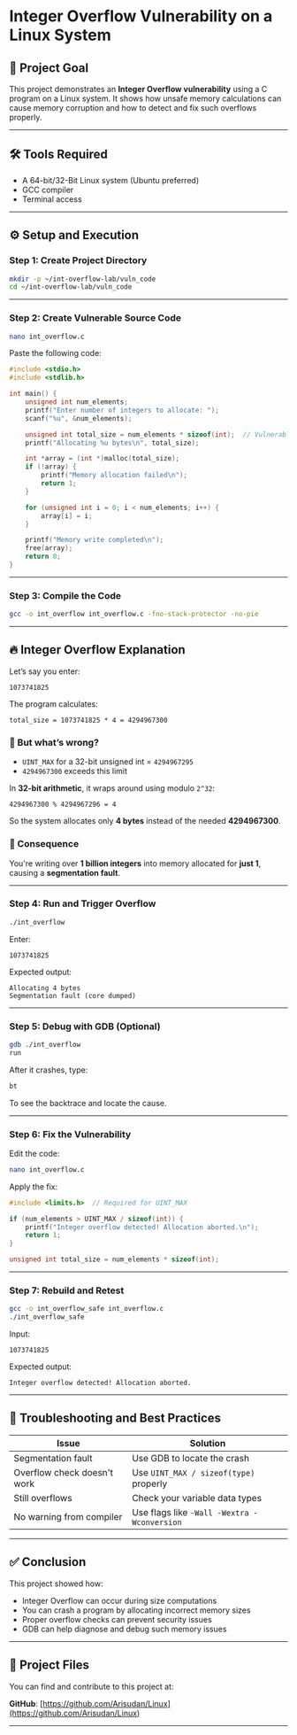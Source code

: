 # Integer Overflow Vulnerability on a Linux System

## 🎯 Project Goal

This project demonstrates an **Integer Overflow vulnerability** using a C program on a Linux system. It shows how unsafe memory calculations can cause memory corruption and how to detect and fix such overflows properly.

---

## 🛠 Tools Required

- A 64-bit/32-Bit Linux system (Ubuntu preferred)
- GCC compiler
- Terminal access

---

## ⚙️ Setup and Execution

### Step 1: Create Project Directory

```bash
mkdir -p ~/int-overflow-lab/vuln_code
cd ~/int-overflow-lab/vuln_code
```

---

### Step 2: Create Vulnerable Source Code

```bash
nano int_overflow.c
```

Paste the following code:

```c
#include <stdio.h>
#include <stdlib.h>

int main() {
    unsigned int num_elements;
    printf("Enter number of integers to allocate: ");
    scanf("%u", &num_elements);

    unsigned int total_size = num_elements * sizeof(int);  // Vulnerable: no overflow check
    printf("Allocating %u bytes\n", total_size);

    int *array = (int *)malloc(total_size);
    if (!array) {
        printf("Memory allocation failed\n");
        return 1;
    }

    for (unsigned int i = 0; i < num_elements; i++) {
        array[i] = i;
    }

    printf("Memory write completed\n");
    free(array);
    return 0;
}
```

---

### Step 3: Compile the Code

```bash
gcc -o int_overflow int_overflow.c -fno-stack-protector -no-pie
```

---

## 🔥 Integer Overflow Explanation

Let’s say you enter:

```
1073741825
```

The program calculates:

```
total_size = 1073741825 * 4 = 4294967300
```

### 🧠 But what’s wrong?

- `UINT_MAX` for a 32-bit unsigned int = `4294967295`
- `4294967300` exceeds this limit

In **32-bit arithmetic**, it wraps around using modulo `2^32`:

```
4294967300 % 4294967296 = 4
```

So the system allocates only **4 bytes** instead of the needed **4294967300**.

### 🚨 Consequence

You're writing over **1 billion integers** into memory allocated for **just 1**, causing a **segmentation fault**.

---

### Step 4: Run and Trigger Overflow

```bash
./int_overflow
```

Enter:

```
1073741825
```

Expected output:

```
Allocating 4 bytes
Segmentation fault (core dumped)
```

---

### Step 5: Debug with GDB (Optional)

```bash
gdb ./int_overflow
run
```

After it crashes, type:

```bash
bt
```

To see the backtrace and locate the cause.

---

### Step 6: Fix the Vulnerability

Edit the code:

```bash
nano int_overflow.c
```

Apply the fix:

```c
#include <limits.h>  // Required for UINT_MAX

if (num_elements > UINT_MAX / sizeof(int)) {
    printf("Integer overflow detected! Allocation aborted.\n");
    return 1;
}

unsigned int total_size = num_elements * sizeof(int);
```

---

### Step 7: Rebuild and Retest

```bash
gcc -o int_overflow_safe int_overflow.c
./int_overflow_safe
```

Input:

```
1073741825
```

Expected output:

```
Integer overflow detected! Allocation aborted.
```

---

## 🧰 Troubleshooting and Best Practices

| Issue | Solution |
|-------|----------|
| Segmentation fault | Use GDB to locate the crash |
| Overflow check doesn't work | Use `UINT_MAX / sizeof(type)` properly |
| Still overflows | Check your variable data types |
| No warning from compiler | Use flags like `-Wall -Wextra -Wconversion` |

---

## ✅ Conclusion

This project showed how:

- Integer Overflow can occur during size computations
- You can crash a program by allocating incorrect memory sizes
- Proper overflow checks can prevent security issues
- GDB can help diagnose and debug such memory issues

---

## 📁 Project Files

You can find and contribute to this project at:

**GitHub**: [https://github.com/Arisudan/Linux](https://github.com/Arisudan/Linux)

---
